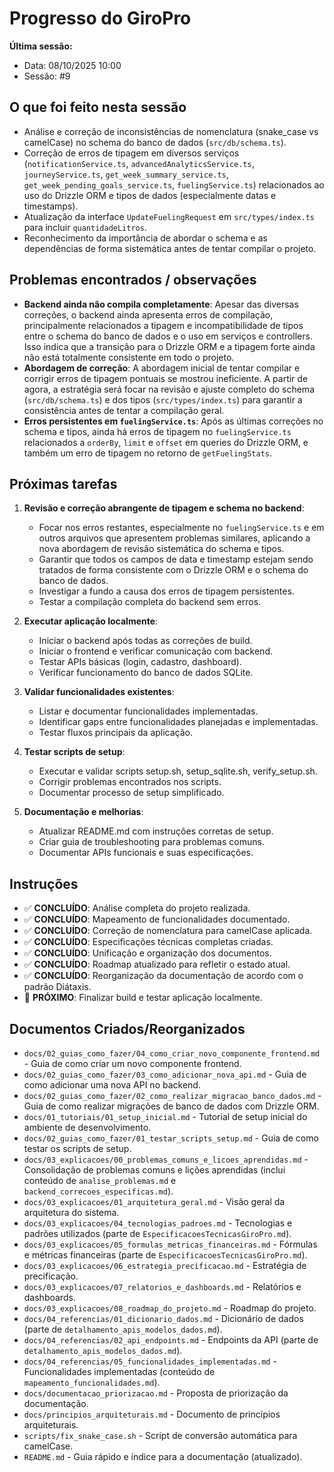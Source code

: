 # Progresso do GiroPro

**Última sessão:**
- Data: 08/10/2025 10:00
- Sessão: #9

## O que foi feito nesta sessão
- Análise e correção de inconsistências de nomenclatura (snake_case vs camelCase) no schema do banco de dados (`src/db/schema.ts`).
- Correção de erros de tipagem em diversos serviços (`notificationService.ts`, `advancedAnalyticsService.ts`, `journeyService.ts`, `get_week_summary_service.ts`, `get_week_pending_goals_service.ts`, `fuelingService.ts`) relacionados ao uso do Drizzle ORM e tipos de dados (especialmente datas e timestamps).
- Atualização da interface `UpdateFuelingRequest` em `src/types/index.ts` para incluir `quantidadeLitros`.
- Reconhecimento da importância de abordar o schema e as dependências de forma sistemática antes de tentar compilar o projeto.

## Problemas encontrados / observações
- **Backend ainda não compila completamente**: Apesar das diversas correções, o backend ainda apresenta erros de compilação, principalmente relacionados a tipagem e incompatibilidade de tipos entre o schema do banco de dados e o uso em serviços e controllers. Isso indica que a transição para o Drizzle ORM e a tipagem forte ainda não está totalmente consistente em todo o projeto.
- **Abordagem de correção**: A abordagem inicial de tentar compilar e corrigir erros de tipagem pontuais se mostrou ineficiente. A partir de agora, a estratégia será focar na revisão e ajuste completo do schema (`src/db/schema.ts`) e dos tipos (`src/types/index.ts`) para garantir a consistência antes de tentar a compilação geral.
- **Erros persistentes em `fuelingService.ts`**: Após as últimas correções no schema e tipos, ainda há erros de tipagem no `fuelingService.ts` relacionados a `orderBy`, `limit` e `offset` em queries do Drizzle ORM, e também um erro de tipagem no retorno de `getFuelingStats`.

## Próximas tarefas
1. **Revisão e correção abrangente de tipagem e schema no backend**:
   - Focar nos erros restantes, especialmente no `fuelingService.ts` e em outros arquivos que apresentem problemas similares, aplicando a nova abordagem de revisão sistemática do schema e tipos.
   - Garantir que todos os campos de data e timestamp estejam sendo tratados de forma consistente com o Drizzle ORM e o schema do banco de dados.
   - Investigar a fundo a causa dos erros de tipagem persistentes.
   - Testar a compilação completa do backend sem erros.

2. **Executar aplicação localmente**:
   - Iniciar o backend após todas as correções de build.
   - Iniciar o frontend e verificar comunicação com backend.
   - Testar APIs básicas (login, cadastro, dashboard).
   - Verificar funcionamento do banco de dados SQLite.

3. **Validar funcionalidades existentes**:
   - Listar e documentar funcionalidades implementadas.
   - Identificar gaps entre funcionalidades planejadas e implementadas.
   - Testar fluxos principais da aplicação.

4. **Testar scripts de setup**:
   - Executar e validar scripts setup.sh, setup_sqlite.sh, verify_setup.sh.
   - Corrigir problemas encontrados nos scripts.
   - Documentar processo de setup simplificado.

5. **Documentação e melhorias**:
   - Atualizar README.md com instruções corretas de setup.
   - Criar guia de troubleshooting para problemas comuns.
   - Documentar APIs funcionais e suas especificações.

## Instruções
- ✅ **CONCLUÍDO**: Análise completa do projeto realizada.
- ✅ **CONCLUÍDO**: Mapeamento de funcionalidades documentado.
- ✅ **CONCLUÍDO**: Correção de nomenclatura para camelCase aplicada.
- ✅ **CONCLUÍDO**: Especificações técnicas completas criadas.
- ✅ **CONCLUÍDO**: Unificação e organização dos documentos.
- ✅ **CONCLUÍDO**: Roadmap atualizado para refletir o estado atual.
- ✅ **CONCLUÍDO**: Reorganização da documentação de acordo com o padrão Diátaxis.
- 🔄 **PRÓXIMO**: Finalizar build e testar aplicação localmente.

## Documentos Criados/Reorganizados
- `docs/02_guias_como_fazer/04_como_criar_novo_componente_frontend.md` - Guia de como criar um novo componente frontend.
- `docs/02_guias_como_fazer/03_como_adicionar_nova_api.md` - Guia de como adicionar uma nova API no backend.
- `docs/02_guias_como_fazer/02_como_realizar_migracao_banco_dados.md` - Guia de como realizar migrações de banco de dados com Drizzle ORM.
- `docs/01_tutoriais/01_setup_inicial.md` - Tutorial de setup inicial do ambiente de desenvolvimento.
- `docs/02_guias_como_fazer/01_testar_scripts_setup.md` - Guia de como testar os scripts de setup.
- `docs/03_explicacoes/00_problemas_comuns_e_licoes_aprendidas.md` - Consolidação de problemas comuns e lições aprendidas (inclui conteúdo de `analise_problemas.md` e `backend_correcoes_especificas.md`).
- `docs/03_explicacoes/01_arquitetura_geral.md` - Visão geral da arquitetura do sistema.
- `docs/03_explicacoes/04_tecnologias_padroes.md` - Tecnologias e padrões utilizados (parte de `EspecificacoesTecnicasGiroPro.md`).
- `docs/03_explicacoes/05_formulas_metricas_financeiras.md` - Fórmulas e métricas financeiras (parte de `EspecificacoesTecnicasGiroPro.md`).
- `docs/03_explicacoes/06_estrategia_precificacao.md` - Estratégia de precificação.
- `docs/03_explicacoes/07_relatorios_e_dashboards.md` - Relatórios e dashboards.
- `docs/03_explicacoes/08_roadmap_do_projeto.md` - Roadmap do projeto.
- `docs/04_referencias/01_dicionario_dados.md` - Dicionário de dados (parte de `detalhamento_apis_modelos_dados.md`).
- `docs/04_referencias/02_api_endpoints.md` - Endpoints da API (parte de `detalhamento_apis_modelos_dados.md`).
- `docs/04_referencias/05_funcionalidades_implementadas.md` - Funcionalidades implementadas (conteúdo de `mapeamento_funcionalidades.md`).
- `docs/documentacao_priorizacao.md` - Proposta de priorização da documentação.
- `docs/principios_arquiteturais.md` - Documento de princípios arquiteturais.
- `scripts/fix_snake_case.sh` - Script de conversão automática para camelCase.
- `README.md` - Guia rápido e índice para a documentação (atualizado).


